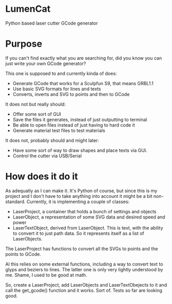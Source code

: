 # LumenCat
Python based laser cutter GCode generator

# Purpose
If you can't find exactly what you are searching for, did you know you can just write your own GCode generator?

This one is supposed to and currently kinda of does:

- Generate GCode that works for a Sculpfun S9, that means GRBL1.1
- Use basic SVG formats for lines and texts
- Converts, inverts and SVG to points and then to GCode

It does not but really should:

- Offer some sort of GUI
- Save the files it generates, instead of just outputting to terminal
- Be able to open files instead of just having to hard code it
- Generate material test files to test materials

It does not, probably should and might later:

- Have some sort of way to draw shapes and place texts via GUI. 
- Control the cutter via USB/Serial

# How does it do it
As adequatly as I can make it. It's Python of course, but since this is my project and I don't have to take anything into account it might be a bit non-standard. Currently, it is implementing a couple of classes:

- LaserProject, a container that holds a bunch of settings and objects
- LaserObject, a representation of some SVG data and desired speed and power
- LaserTextObject, derived from LaserObject. This is text, with the ability to convert it to just path data. So it represents itself as a list of LaserObjects.

The LaserProject has functions to convert all the SVGs to points and the points to GCode. 

Al this relies on some external functions, including a way to convert text to glyps and beziers to lines. The latter one is only very lightly understood by me. Shame, I used to be good at math. 

So, create a LaserProject, add LaserObjects and LaserTextObejects to it and call the get_gcode() function and it works. Sort of. Tests so far are looking good.
